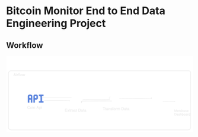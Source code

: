
# Bitcoin Monitor End to End Data Engineering Project





## Workflow

![](https://github.com/salmansajidsattar/BitcoinMonitor-End-to-End_Data-Engineering-Project/blob/main/diagram-export-7-3-2024-4_19_47-AM.png)


